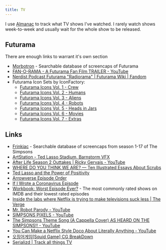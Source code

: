 ```yaml
---
title: TV
---
```


I use [Almanac](https://almanac.rknight.me/?category=tv) to track what TV shows I've watched. I rarely watch shows week-to-week and usually wait for the whole show to be released.

## Futurama

There are enough links to warrant it's own section

- [Morbotron](https://morbotron.com/) - Searchable database of screencaps of Futurama
- [FAN-O-RAMA - A Futurama Fan Film TRAILER - YouTube](https://www.youtube.com/watch?v=cfNRPKKF4qU)
- [Nerdist Podcast Futurama "Radiorama" | Futurama Wiki | Fandom](https://futurama.fandom.com/wiki/Nerdist_Podcast_Futurama_%22Radiorama%22)
- Futurama Icon Sets by IconFactory:
    - [Futurama Icons Vol. 1 - Crew](https://freeware.iconfactory.com/preview/fut1)
    - [Futurama Icons Vol. 2 - Humans](https://freeware.iconfactory.com/preview/fut2)
    - [Futurama Icons Vol. 3 - Aliens](https://freeware.iconfactory.com/preview/fut3)
    - [Futurama Icons Vol. 4 - Robots](https://freeware.iconfactory.com/preview/fut4)
    - [Futurama Icons Vol. 5 - Heads in Jars](https://freeware.iconfactory.com/preview/fut5)
    - [Futurama Icons Vol. 6 - Movies](https://freeware.iconfactory.com/preview/fut6)
    - [Futurama Icons Vol. 7 - Extras](https://freeware.iconfactory.com/preview/fut7)

## Links

- [Frinkiac](https://frinkiac.com/) - Searchable database of screencaps from season 1-17 of The Simpsons
- [ArtStation - Ted Lasso Stadium, Barnstorm VFX](https://www.artstation.com/artwork/bKzD1G)
- [After Life Season 2 Outtakes | Ricky Gervais - YouTube](https://www.youtube.com/watch?v=AAeGQKVMyMY)
- [WHERE DO YOU THINK WE ARE? — Ten Illustrated Essays About Scrubs](https://sheaserrano.gumroad.com/l/ySrff)
- [Ted Lasso and the Power of Positivity](https://www.youtube.com/watch?v=10asoNIGQRE)
- [Arrowverse Episode Order](https://flash-arrow-order.herokuapp.com/?from_date=2019-07-01&hide_show=black-lightning&newest_first=False&to_date=2020-08-01)
- [If I Wrote a Coronavirus Episode](https://www.vulture.com/2020/04/if-i-wrote-a-coronavirus-episode.html)
- [Workbook: Worst Episode Ever?](https://public.tableau.com/views/WorstEpisodeEver/WorstEpisode?%3Adisplay_count=y&%3Aorigin=viz_share_link&%3AshowVizHome=no&publish=yes) - The most commonly rated shows on IMDB and their lowest rated episodes
- [Inside the labs where Netflix is trying to make televisions suck less | The Verge](https://www.theverge.com/2015/5/21/8635587/inside-the-netflix-tv-testing-labs)
- [Mr. Robot Parody - YouTube](https://www.youtube.com/watch?v=Be_TtJqMcZU)
- [SIMPSONS PIXELS - YouTube](https://www.youtube.com/watch?v=FIZ_gDOrzGk)
- [The Simpsons Theme Song (A Cappella Cover) AS HEARD ON THE SIMPSONS!! - YouTube](https://www.youtube.com/watch?v=hZwJ3BZ6gig)
- [You Can Make a Netflix Style Doco About Literally Anything - YouTube](https://www.youtube.com/watch?v=9BUrNe3Vhtk)
- [오징어게임[Squid Game] CG BreakDown](https://vimeo.com/639827850)
- [Serializd | Track all things TV](https://www.serializd.com/)
